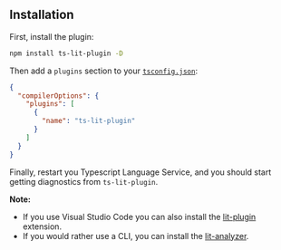 ## Installation

First, install the plugin:

<!-- prettier-ignore -->
```bash
npm install ts-lit-plugin -D
```

Then add a `plugins` section to your [`tsconfig.json`](http://www.typescriptlang.org/docs/handbook/tsconfig-json.html):

<!-- prettier-ignore -->
```json
{
  "compilerOptions": {
    "plugins": [
      {
        "name": "ts-lit-plugin"
      }
    ]
  }
}
```

Finally, restart you Typescript Language Service, and you should start getting diagnostics from `ts-lit-plugin`.

**Note:**

- If you use Visual Studio Code you can also install the [lit-plugin](https://marketplace.visualstudio.com/items?itemName=runem.lit-plugin) extension.
- If you would rather use a CLI, you can install the [lit-analyzer](https://github.com/runem/lit-analyzer/blob/master/packages/lit-analyzer).

